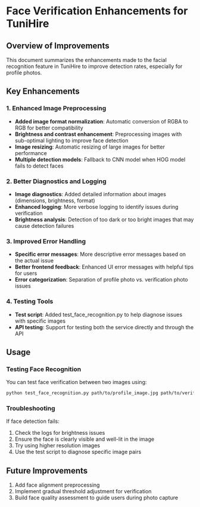 # Face Verification Enhancements for TuniHire

## Overview of Improvements
This document summarizes the enhancements made to the facial recognition feature in TuniHire to improve detection rates, especially for profile photos.

## Key Enhancements

### 1. Enhanced Image Preprocessing 
- **Added image format normalization**: Automatic conversion of RGBA to RGB for better compatibility
- **Brightness and contrast enhancement**: Preprocessing images with sub-optimal lighting to improve face detection
- **Image resizing**: Automatic resizing of large images for better performance
- **Multiple detection models**: Fallback to CNN model when HOG model fails to detect faces

### 2. Better Diagnostics and Logging
- **Image diagnostics**: Added detailed information about images (dimensions, brightness, format)
- **Enhanced logging**: More verbose logging to identify issues during verification
- **Brightness analysis**: Detection of too dark or too bright images that may cause detection failures

### 3. Improved Error Handling
- **Specific error messages**: More descriptive error messages based on the actual issue
- **Better frontend feedback**: Enhanced UI error messages with helpful tips for users
- **Error categorization**: Separation of profile photo vs. verification photo issues

### 4. Testing Tools
- **Test script**: Added test_face_recognition.py to help diagnose issues with specific images
- **API testing**: Support for testing both the service directly and through the API

## Usage

### Testing Face Recognition
You can test face verification between two images using:

```bash
python test_face_recognition.py path/to/profile_image.jpg path/to/verification_image.jpg
```

### Troubleshooting
If face detection fails:
1. Check the logs for brightness issues
2. Ensure the face is clearly visible and well-lit in the image
3. Try using higher resolution images
4. Use the test script to diagnose specific image pairs

## Future Improvements
1. Add face alignment preprocessing
2. Implement gradual threshold adjustment for verification
3. Build face quality assessment to guide users during photo capture
